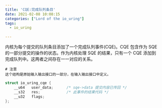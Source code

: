 ```yaml
---
title: 'CQE:完成队列条目'
date: 2021-02-08 10:08:15
categories: ["Lord of the io_uring"]
tags:
  - io_uring
  
---
```


内核为每个提交的队列条目添加了一个完成队列事件(CQE)。CQE 包含作为 SQE 的一部分提交的操作的状态。作为内核处理 SQE 的结果，只有一个 CQE 添加到完成队列中。这两者之间存在一一对应的关系。

	# 注意
	这个结构是原始输入输出接口的一部分，在输入输出接口中定义。

```c
struct io_uring_cqe {
    __u64   user_data;      /* sqe->data 提交内容已传回 */
    __s32   res;            /* 此事件的结果代码 */
    __u32   flags;
};
```